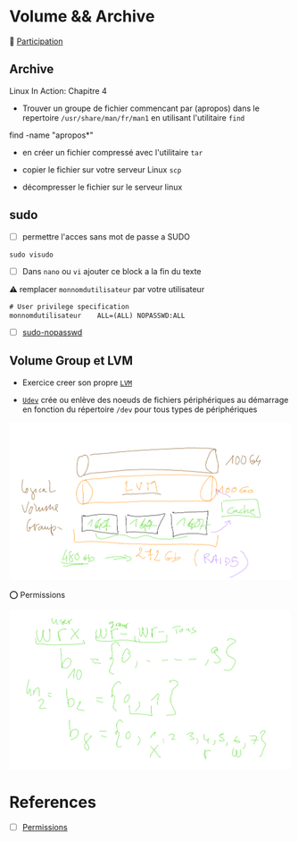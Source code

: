 # Volume && Archive

:tada: [Participation](.scripts/Participation.md)

## Archive


Linux In Action: Chapitre 4

* Trouver un groupe de fichier commencant par (apropos) dans le repertoire `/usr/share/man/fr/man1` en utilisant l'utilitaire `find`

find  -name "apropos*"

* en créer un fichier compressé avec l'utilitaire `tar` 

* copier le fichier sur votre serveur Linux `scp`

* décompresser le fichier sur le serveur linux


## sudo

- [ ] permettre l'acces sans mot de passe a SUDO  

```
sudo visudo
```

- [ ] Dans `nano` ou `vi` ajouter ce block a la fin du texte

:warning: remplacer `monnomdutilisateur` par votre utilisateur

```
# User privilege specification
monnomdutilisateur    ALL=(ALL) NOPASSWD:ALL
```

- [ ] [sudo-nopasswd](https://www.linuxfordevices.com/tutorials/linux/sudo-nopasswd)

## Volume Group et LVM

* Exercice creer son propre [`LVM`](lvm.md)

* [`Udev`](udev.md) crée ou enlève des noeuds de fichiers périphériques au démarrage en fonction du répertoire `/dev` pour tous types de périphériques


<img src=images/Whiteboard[1]-01.png width='' heigth='' > </img>

:o: Permissions

<img src=images/Whiteboard[3]-01.png width='' heigth='' > </img>

# References

- [ ] [Permissions](https://www.tutorialspoint.com/unix/unix-file-permission.htm)
